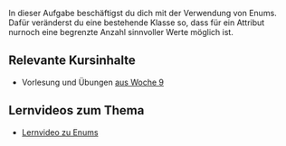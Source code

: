 In dieser Aufgabe beschäftigst du dich mit der Verwendung von Enums. Dafür veränderst du eine bestehende Klasse so, dass für ein Attribut nurnoch eine begrenzte Anzahl sinnvoller Werte möglich ist.

## Relevante Kursinhalte

- Vorlesung und Übungen [aus Woche 9](https://elearning.uni-regensburg.de/course/view.php?id=52262#sectionid-690337-title)

## Lernvideos zum Thema

- [Lernvideo zu Enums](https://elearning.uni-regensburg.de/mod/url/view.php?id=2008997)
